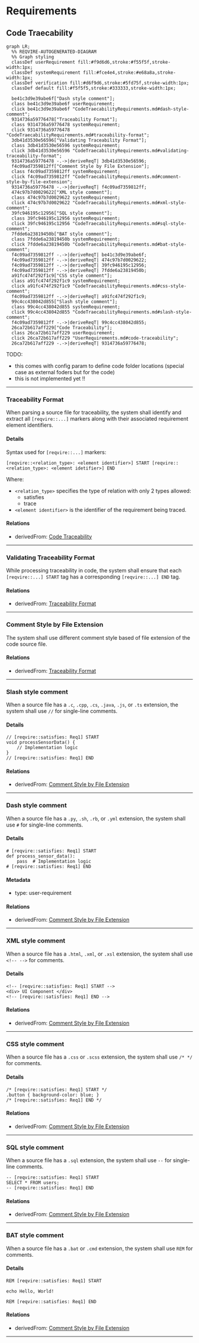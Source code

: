 # Requirements

## Code Traecability
```mermaid
graph LR;
  %% REQVIRE-AUTOGENERATED-DIAGRAM
  %% Graph styling
  classDef userRequirement fill:#f9d6d6,stroke:#f55f5f,stroke-width:1px;
  classDef systemRequirement fill:#fce4e4,stroke:#e68a8a,stroke-width:1px;
  classDef verification fill:#d6f9d6,stroke:#5fd75f,stroke-width:1px;
  classDef default fill:#f5f5f5,stroke:#333333,stroke-width:1px;

  be41c3d9e39abe6f["Dash style comment"];
  class be41c3d9e39abe6f userRequirement;
  click be41c3d9e39abe6f "CodeTraecabilityRequirements.md#dash-style-comment";
  9314736a59776478["Traceability Format"];
  class 9314736a59776478 systemRequirement;
  click 9314736a59776478 "CodeTraecabilityRequirements.md#traceability-format";
  3db41d3530e56596["Validating Traceability Format"];
  class 3db41d3530e56596 systemRequirement;
  click 3db41d3530e56596 "CodeTraecabilityRequirements.md#validating-traceability-format";
  9314736a59776478 -.->|deriveReqT| 3db41d3530e56596;
  f4c09ad7359812ff["Comment Style by File Extension"];
  class f4c09ad7359812ff systemRequirement;
  click f4c09ad7359812ff "CodeTraecabilityRequirements.md#comment-style-by-file-extension";
  9314736a59776478 -.->|deriveReqT| f4c09ad7359812ff;
  474c97b7d0029622["XML style comment"];
  class 474c97b7d0029622 systemRequirement;
  click 474c97b7d0029622 "CodeTraecabilityRequirements.md#xml-style-comment";
  39fc946195c12956["SQL style comment"];
  class 39fc946195c12956 systemRequirement;
  click 39fc946195c12956 "CodeTraecabilityRequirements.md#sql-style-comment";
  7fdde6a23819450b["BAT style comment"];
  class 7fdde6a23819450b systemRequirement;
  click 7fdde6a23819450b "CodeTraecabilityRequirements.md#bat-style-comment";
  f4c09ad7359812ff -.->|deriveReqT| be41c3d9e39abe6f;
  f4c09ad7359812ff -.->|deriveReqT| 474c97b7d0029622;
  f4c09ad7359812ff -.->|deriveReqT| 39fc946195c12956;
  f4c09ad7359812ff -.->|deriveReqT| 7fdde6a23819450b;
  a91fc474f292f1c9["CSS style comment"];
  class a91fc474f292f1c9 systemRequirement;
  click a91fc474f292f1c9 "CodeTraecabilityRequirements.md#css-style-comment";
  f4c09ad7359812ff -.->|deriveReqT| a91fc474f292f1c9;
  99c4cc438042d855["Slash style comment"];
  class 99c4cc438042d855 systemRequirement;
  click 99c4cc438042d855 "CodeTraecabilityRequirements.md#slash-style-comment";
  f4c09ad7359812ff -.->|deriveReqT| 99c4cc438042d855;
  26ca72b617aff229["Code Traceability"];
  class 26ca72b617aff229 userRequirement;
  click 26ca72b617aff229 "UserRequirements.md#code-traceability";
  26ca72b617aff229 -.->|deriveReqT| 9314736a59776478;
```
TODO:
 * this comes with config param to define code folder locations (special case as external foders but for the code) 
 * this is not implemented yet !!

---

### Traceability Format

When parsing a source file for traceability, the system shall identify and extract all `[reqvire::...]` markers along with their associated requirement element identifiers.

#### Details
Syntax used for `[reqvire::...]` markers:

```
[reqvire::<relation_type>: <element identifier>] START [reqvire::<relation_type>: <element idetifier>] END

```

Where:
- `<relation_type>` specifies the type of relation with only 2 types allowed:
  * satisfies
  * trace
- `<element identifier>` is the identifier of the requirement being traced.

#### Relations
  * derivedFrom: [Code Traceability](UserRequirements.md#code-traceability)
---

### Validating Traceability Format

While processing traceability in code, the system shall ensure that each `[reqvire::...] START` tag has a corresponding `[reqvire::...] END` tag.

#### Relations
  * derivedFrom: [Traceability Format](#traceability-format)
---

### Comment Style by File Extension

The system shall use different comment style based of file extension of the code source file.

#### Relations
  * derivedFrom: [Traceability Format](#traceability-format)
---

### Slash style comment

When a source file has a `.c`, `.cpp`, `.cs`, `.java`, `.js`, or `.ts` extension, the system shall use `//` for single-line comments.

#### Details
```
// [reqvire::satisfies: Req1] START
void processSensorData() {
    // Implementation logic
}
// [reqvire::satisfies: Req1] END
```

#### Relations
  * derivedFrom: [Comment Style by File Extension](#comment-style-by-file-extension)
---

### Dash style comment

When a source file has a `.py`, `.sh`, `.rb`, or `.yml` extension, the system shall use `#` for single-line comments.

#### Details
```
# [reqvire::satisfies: Req1] START
def process_sensor_data():
    pass  # Implementation logic
# [reqvire::satisfies: Req1] END
```

#### Metadata
  * type: user-requirement

#### Relations
  * derivedFrom: [Comment Style by File Extension](#comment-style-by-file-extension)
---

### XML style comment

When a source file has a `.html`, `.xml`, or `.xsl` extension, the system shall use `<!-- -->` for comments.

#### Details
```
<!-- [reqvire::satisfies: Req1] START -->
<div> UI Component </div>
<!-- [reqvire::satisfies: Req1] END -->

```

#### Relations
  * derivedFrom: [Comment Style by File Extension](#comment-style-by-file-extension)
---

### CSS style comment

When a source file has a `.css` or `.scss` extension, the system shall use `/* */` for comments.

#### Details
```
/* [reqvire::satisfies: Req1] START */
.button { background-color: blue; }
/* [reqvire::satisfies: Req1] END */
```

#### Relations
  * derivedFrom: [Comment Style by File Extension](#comment-style-by-file-extension)
---

### SQL style comment

When a source file has a `.sql` extension, the system shall use `--` for single-line comments.

```
-- [reqvire::satisfies: Req1] START
SELECT * FROM users;
-- [reqvire::satisfies: Req1] END
```

#### Relations
  * derivedFrom: [Comment Style by File Extension](#comment-style-by-file-extension)
---

### BAT style comment

When a source file has a `.bat` or `.cmd` extension, the system shall use `REM` for comments.

#### Details
```
REM [reqvire::satisfies: Req1] START

echo Hello, World!

REM [reqvire::satisfies: Req1] END

```

#### Relations
  * derivedFrom: [Comment Style by File Extension](#comment-style-by-file-extension)
---